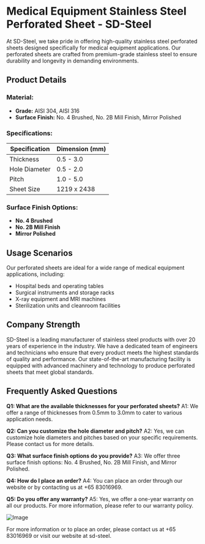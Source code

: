 # Medical Equipment Stainless Steel Perforated Sheet - SD-Steel

At SD-Steel, we take pride in offering high-quality stainless steel perforated sheets designed specifically for medical equipment applications. Our perforated sheets are crafted from premium-grade stainless steel to ensure durability and longevity in demanding environments.

## Product Details

### Material:
- **Grade:** AISI 304, AISI 316
- **Surface Finish:** No. 4 Brushed, No. 2B Mill Finish, Mirror Polished

### Specifications:

| Specification | Dimension (mm) |
|---------------|----------------|
| Thickness     | 0.5 - 3.0      |
| Hole Diameter | 0.5 - 2.0      |
| Pitch         | 1.0 - 5.0      |
| Sheet Size    | 1219 x 2438    |

### Surface Finish Options:
- **No. 4 Brushed**
- **No. 2B Mill Finish**
- **Mirror Polished**

## Usage Scenarios

Our perforated sheets are ideal for a wide range of medical equipment applications, including:
- Hospital beds and operating tables
- Surgical instruments and storage racks
- X-ray equipment and MRI machines
- Sterilization units and cleanroom facilities

## Company Strength

SD-Steel is a leading manufacturer of stainless steel products with over 20 years of experience in the industry. We have a dedicated team of engineers and technicians who ensure that every product meets the highest standards of quality and performance. Our state-of-the-art manufacturing facility is equipped with advanced machinery and technology to produce perforated sheets that meet global standards.

## Frequently Asked Questions

**Q1: What are the available thicknesses for your perforated sheets?**
A1: We offer a range of thicknesses from 0.5mm to 3.0mm to cater to various application needs.

**Q2: Can you customize the hole diameter and pitch?**
A2: Yes, we can customize hole diameters and pitches based on your specific requirements. Please contact us for more details.

**Q3: What surface finish options do you provide?**
A3: We offer three surface finish options: No. 4 Brushed, No. 2B Mill Finish, and Mirror Polished.

**Q4: How do I place an order?**
A4: You can place an order through our website or by contacting us at +65 83016969.

**Q5: Do you offer any warranty?**
A5: Yes, we offer a one-year warranty on all our products. For more information, please refer to our warranty policy.

![Image](https://github.com/user-attachments/assets/2567258e-e124-4816-932d-1809bd27ef0b)

For more information or to place an order, please contact us at +65 83016969 or visit our website at  sd-steel.